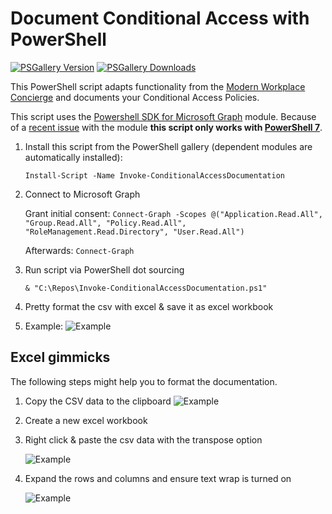 # Document Conditional Access with PowerShell 

[![PSGallery Version](https://img.shields.io/powershellgallery/v/Invoke-ConditionalAccessDocumentation.svg?style=flat-square&label=PSGallery%20Version)](https://www.powershellgallery.com/packages/Invoke-ConditionalAccessDocumentation) [![PSGallery Downloads](https://img.shields.io/powershellgallery/dt/Invoke-ConditionalAccessDocumentation?style=flat-square&label=PSGallery%20Downloads)](https://www.powershellgallery.com/packages/Invoke-ConditionalAccessDocumentation)

This PowerShell script adapts functionality from the [Modern Workplace Concierge](https://github.com/nicolonsky/ModernWorkplaceConcierge) and documents your Conditional Access Policies.

This script uses the [Powershell SDK for Microsoft Graph](https://github.com/microsoftgraph/msgraph-sdk-powershell) module.     Because of a [recent issue](https://github.com/microsoftgraph/msgraph-sdk-powershell/issues/189) with the module **this script only works with [PowerShell 7](https://github.com/PowerShell/PowerShell/releases/latest)**.

1. Install this script from the PowerShell gallery (dependent modules are automatically installed):

    ```Install-Script -Name Invoke-ConditionalAccessDocumentation```
2. Connect to Microsoft Graph

    Grant initial consent: ```Connect-Graph -Scopes @("Application.Read.All", "Group.Read.All", "Policy.Read.All", "RoleManagement.Read.Directory", "User.Read.All")```
    
    Afterwards: ```Connect-Graph```
3. Run script via PowerShell dot sourcing
    
    ```& "C:\Repos\Invoke-ConditionalAccessDocumentation.ps1"```
    
4. Pretty format the csv with excel & save it as excel workbook

5. Example: ![Example](https://raw.githubusercontent.com/nicolonsky/ConditionalAccessDocumentation/master/Example/Example.png)

## Excel gimmicks
The following steps might help you to format the documentation.

1. Copy the CSV data to the clipboard
    ![Example](https://tech.nicolonsky.ch/content/images/2020/04/Annotation-2020-04-20-121447.png)

2. Create a new excel workbook

3. Right click & paste the csv data with the transpose option

    ![Example](https://tech.nicolonsky.ch/content/images/2020/04/Annotation-2020-04-20-121559.png)

4. Expand the rows and columns and ensure text wrap is turned on

    ![Example](https://tech.nicolonsky.ch/content/images/2020/04/image-4.png)
